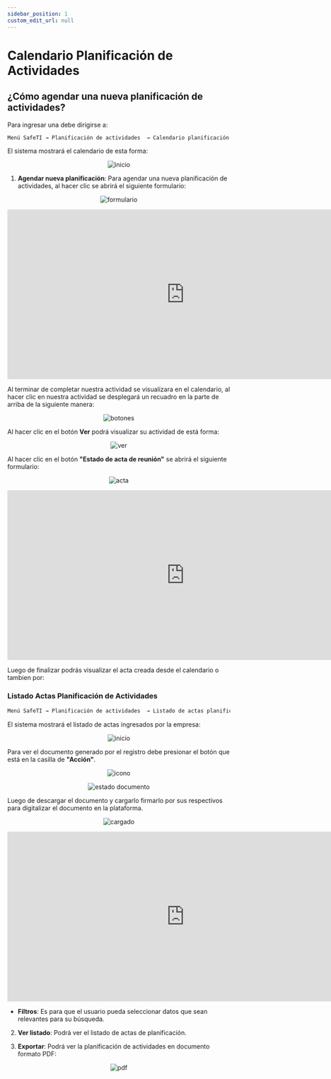 ```yaml
---
sidebar_position: 1
custom_edit_url: null
---
```

# Calendario Planificación de Actividades
## ¿Cómo agendar una nueva planificación de actividades?
Para ingresar una debe dirigirse a:

<div align="center">

```bash
Menú SafeTI → Planificación de actividades  → Calendario planificación de actividades
```
</div>

El sistema mostrará el calendario de esta forma:

<div align="center">

![inicio](/img/img_manual/img_calendario_planificacion/2023-09-08_10-17.png)

</div>

1. **Agendar nueva planificación**: Para agendar una nueva planificación de actividades, al hacer clic se abrirá el siguiente formulario:

<div align="center">

![formulario](/img/img_manual/img_calendario_planificacion/2023-09-08_10-29.png)

</div>

<div align="center">

<iframe width="800" height="384" src="https://www.youtube.com/embed/LGyBUSyL8Q8?si=BrLlsYBNi2FI92iw" title="YouTube video player" frameborder="0" allow="accelerometer; autoplay; clipboard-write; encrypted-media; gyroscope; picture-in-picture; web-share" allowfullscreen></iframe>


</div>


Al terminar de completar nuestra actividad se visualizara en el calendario, al hacer clic en nuestra actividad se desplegará un recuadro en la parte de arriba de la siguiente manera:

<div align="center">

![botones](/img/img_manual/img_calendario_planificacion/2023-09-08_10-47.png)

</div>

Al hacer clic en el botón **Ver** podrá visualizar su actividad de está forma: 

<div align="center">

![ver](/img/img_manual/img_calendario_planificacion/2023-09-08_10-49.png)

</div>

Al hacer clic en el botón **"Estado de acta de reunión"** se abrirá el siguiente formulario:

<div align="center">

![acta](/img/img_manual/img_calendario_planificacion/2023-09-08_10-54.png)

</div>

<div align="center">

<iframe width="800" height="384" src="https://www.youtube.com/embed/vPE2-6TeHkU?si=Rp0KX2g_3Qy2QG1v" title="YouTube video player" frameborder="0" allow="accelerometer; autoplay; clipboard-write; encrypted-media; gyroscope; picture-in-picture; web-share" allowfullscreen></iframe>

</div>

Luego de finalizar podrás visualizar el acta creada desde el calendario o tambien por:

### Listado Actas Planificación de Actividades

<div align="center">

```bash
Menú SafeTI → Planificación de actividades  → Listado de actas planificación de actividades
```
</div>

El sistema mostrará el listado de actas ingresados por la empresa:

<div align="center">

![inicio](/img/img_manual/img_calendario_planificacion/2023-09-08_11-03.png)

</div>

Para ver el documento generado por el registro debe presionar el botón que está en la casilla de **"Acción"**.

<div align="center">

![icono](/img/img_manual/img_calendario_planificacion/2023-09-08_11-06.png)

</div>


<div align="center">

![estado documento](/img/img_manual/img_calendario_planificacion/2023-09-08_11-09.png)

</div>

Luego de descargar el documento y cargarlo firmarlo por sus respectivos para digitalizar el documento en la plataforma.

<div align="center">

![cargado](/img/img_manual/img_calendario_planificacion/2023-09-08_11-40.png)

</div>

<div align="center">

<iframe width="800" height="384" src="https://www.youtube.com/embed/ed6iHeHYmVI?si=SMUH8wqktSKgEXxt" title="YouTube video player" frameborder="0" allow="accelerometer; autoplay; clipboard-write; encrypted-media; gyroscope; picture-in-picture; web-share" allowfullscreen></iframe>

</div>

* **Filtros**: Es para que el usuario pueda seleccionar datos que sean relevantes para su búsqueda.


2. **Ver listado**: Podrá ver el listado de actas de planificación.

3. **Exportar**: Podrá ver la planificación de actividades en documento formato PDF:

<div align="center">

![pdf](/img/img_manual/img_calendario_planificacion/2023-09-08_11-38.png)

</div>

